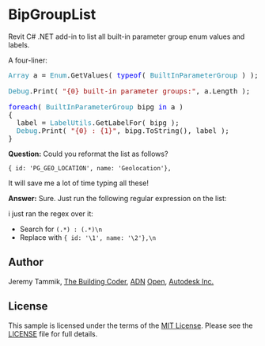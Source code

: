 # BipGroupList

Revit C# .NET add-in to list all built-in parameter group enum values and labels.

A four-liner:

<pre>
<span style="color:#2b91af;">Array</span>&nbsp;a&nbsp;=&nbsp;<span style="color:#2b91af;">Enum</span>.GetValues(&nbsp;<span style="color:blue;">typeof</span>(&nbsp;<span style="color:#2b91af;">BuiltInParameterGroup</span>&nbsp;)&nbsp;);
 
<span style="color:#2b91af;">Debug</span>.Print(&nbsp;<span style="color:#a31515;">&quot;{0}&nbsp;built-in&nbsp;parameter&nbsp;groups:&quot;</span>,&nbsp;a.Length&nbsp;);
 
<span style="color:blue;">foreach</span>(&nbsp;<span style="color:#2b91af;">BuiltInParameterGroup</span>&nbsp;bipg&nbsp;<span style="color:blue;">in</span>&nbsp;a&nbsp;)
{
&nbsp;&nbsp;label&nbsp;=&nbsp;<span style="color:#2b91af;">LabelUtils</span>.GetLabelFor(&nbsp;bipg&nbsp;);
&nbsp;&nbsp;<span style="color:#2b91af;">Debug</span>.Print(&nbsp;<span style="color:#a31515;">&quot;{0}&nbsp;:&nbsp;{1}&quot;</span>,&nbsp;bipg.ToString(),&nbsp;label&nbsp;);
}
</pre>

**Question:** Could you reformat the list as follows?

```
{ id: 'PG_GEO_LOCATION', name: 'Geolocation'},
```

It will save me a lot of time typing all these!

**Answer:** Sure. Just run the following regular expression on the list:

i just ran the regex over it:
 
- Search for `(.*) : (.*)\n`
- Replace with `{ id: '\1', name: '\2'},\n`


## Author

Jeremy Tammik,
[The Building Coder](http://thebuildingcoder.typepad.com),
[ADN](http://www.autodesk.com/adn)
[Open](http://www.autodesk.com/adnopen),
[Autodesk Inc.](http://www.autodesk.com)


## License

This sample is licensed under the terms of the [MIT License](http://opensource.org/licenses/MIT).
Please see the [LICENSE](LICENSE) file for full details.
